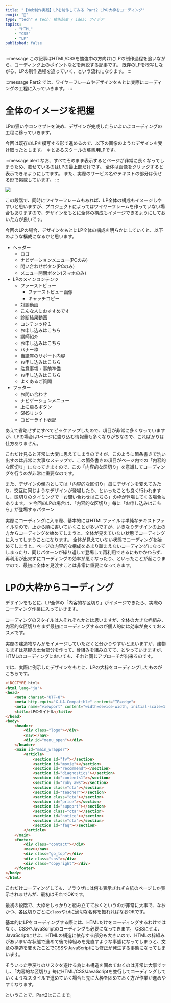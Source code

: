 ```yaml
---
title: "【Web制作実践】LPを制作してみる Part2 LPの大枠をコーディング"
emoji: "🤖"
type: "tech" # tech: 技術記事 / idea: アイデア
topics: 
    - "HTML"
    - "CSS"
    - "LP"
published: false
---
```

:::message
この記事はHTML/CSSを勉強中の方向けにLPの制作過程を追いながら、コーディング上のポイントなどを解説する記事です。
既存のLPを模写しながら、LPの制作過程を追っていく、という流れになります。
:::

:::message
Part2 では、ワイヤーフレームやデザインをもとに実際にコーディングの工程に入っていきます。
:::

# 全体のイメージを把握

LPの狙いやコンセプトを決め、デザインが完成したらいよいよコーディングの工程に移っていきます。

今回は既存のLPを模写する形で進めるので、以下の画像のようなデザインを受け取ったとします。
＊とあるスクールの募集用LPです。

:::message alert
なお、すべてそのまま表示するとページが非常に長くなってしまうため、載せているのはLPの最上部だけです。
全体は画像をクリックすると表示できるようにしてます。
また、実際のサービス名やテキストの部分は伏せる形で掲載しています。
:::

[![](/images/web_practice_lp/lp-design-pc-thumb.jpg)](https://zenn.office-iwakiri.com/articles/web_practice_lp/lp-design-pc01.png)

この段階で、同時にワイヤーフレームもあれば、LP全体の構成もイメージしやすいと思いますが、プロジェクトによってはワイヤーフレームを作っていない場合もありますので、デザインをもとに全体の構成もイメージできるようにしておいた方が良いです。

今回のLPの場合、デザインをもとにLP全体の構成を明らかにしていくと、以下のような構成になるかと思います。

- ヘッダー
  * ロゴ
  * ナビゲーションメニュー(PCのみ)
  * 問い合わせボタン(PCのみ)
  * メニュー開閉ボタン(スマホのみ)
- LPのメインコンテンツ
    - ファーストビュー
        * ファーストビュー画像
        * キャッチコピー
    - 対談動画
    - こんな人におすすめです
    - 診断結果動画
    - コンテンツ枠１
    - お申し込みはこちら
    - 講師紹介
    - お申し込みはこちら
    - バナー枠
    - 当講座のサポート内容
    - お申し込みはこちら
    - 注意事項・事前準備
    - お申し込みはこちら
    - よくあるご質問
- フッター
  * お問い合わせ
  * ナビゲーションメニュー
  * 上に戻るボタン
  * SNSリンク
  * コピーライト表記

あえて省略せずにすべてピックアップしたので、項目が非常に多くなっていますが、LPの場合は1ページに盛り込む情報量も多くなりがちなので、こればかりは仕方ありません。

これだけ見ると非常に大変に思えてしまうのですが、このように箇条書きで洗い出すのは非常に大事なステップで、この箇条書きの項目がページ内での「内容的な区切り」になってきますので、この「内容的な区切り」を意識してコーディングを行うのが非常に重要なのです。

また、デザインの傾向としては「内容的な区切り」毎にデザインを変えてみたり、交互に同じようなデザインが登場したり、といったことも良く行われますし、区切りのタイミングで「お問い合わせはこちら」の枠が登場してくる場合もあります。
＊今回のLPの場合は、「内容的な区切り」毎に「お申し込みはこちら」が登場するパターン

実際にコーディングに入る際、基本的にはHTMLファイルは単純なテキストファイルなので、上から順に書いていくことが多いですが、いきなりデザインの上の方からコーディングを始めてしまうと、全体が見えていない状態でコーディングに入ってしまうことになります。
全体が見えていない状態でコーディングを始めてしまうと、ページの内容的な構成をあまり踏まえないコーディングになってしまったり、同じパターンが繰り返しで登場して再利用できるにもかかわらず、再利用が出来ずにコーディングの効率が悪くなったり、といったことが起こりますので、最初に全体を見渡すことは非常に重要になってきます。

# LPの大枠からコーディング

デザインをもとに、LP全体の「内容的な区切り」がイメージできたら、実際のコーディング作業に入っていきます。

コーディングのスタイルは人それぞれかとは思いますが、全体の大きな枠組み、内容的な区切りをまず最初にコーディングするのが個人的には効率が良くておススメです。

実際の建造物なんかをイメージしていただくと分かりやすいと思いますが、建物もまずは基礎の土台部分を作って、骨組みを組み立てて、とやっていきますが、HTMLのコーディングにおいても、それと同じアプローチが出来るのです。

では、実際に例示したデザインをもとに、LPの大枠をコーディングしたものがこちらです。

```html
<!DOCTYPE html>
<html lang="ja">
<head>
    <meta charset="UTF-8">
    <meta http-equiv="X-UA-Compatible" content="IE=edge">
    <meta name="viewport" content="width=device-width, initial-scale=1.0">
    <title>LPのタイトル</title>
</head>
<body>
    <header>
        <div class="logo"></div>
        <nav></nav>
        <div id="menu_open"></div>
    </header>
    <main id="main_wrapper">
        <article>
            <section id="fv"></section>
            <section id="movie"></section>
            <section id="recommend"></section>
            <section id="diagnostics"></section>
            <section id="contents1"></section>
            <section id="ruby_aws"></section>
            <section class="cta"></section>
            <section id="teacher"></section>
            <section class="cta"></section>
            <section id="price"></section>
            <section id="supoprt"></section>
            <section class="cta"></section>
            <section id="notice"></section>
            <section class="cta"></section>
            <section id="faq"></section>
        </article>
    </main>
    <footer>
        <div class="contact"></div>
        <nav></nav>
        <div class="go_top"></div>
        <div class="sns"></div>
        <div class="copyright"></div>
    </footer>
</body>
</html>
```

これだけコーディングしても、ブラウザには何も表示されず白紙のページしか表示されませんが、最初はそれでOKです。

最初の段階で、大枠をしっかりと組み立てておくというのが非常に大事で、なおかつ、各区切りごとに`class`や`id`に適切な名称を振れればなおOKです。

基本的にLPをコーディングする際には、HTMLだけをコーディングするわけではなく、CSSやJavaScriptのコーディングも必要になってきます。
CSSにせよ、JavaScriptにせよ、HTMLの構造に依存する部分も大きいので、HTMLの枠組みがあいまいな状態で進めて後で枠組みを見直すような事態になってしまうと、文章の構造を変えたことでCSSやJavaScriptにも修正が発生する事態になってしまいます。

そういった手戻りのリスクを避ける為にも構造を固めておくのは非常に大事ですし、「内容的な区切り」毎にHTML/CSS/JavaScriptを並行してコーディングしていくようなスタイルで進めていく場合も先に大枠を固めておく方が作業が進めやすくなります。


ということで、Part2はここまで。

